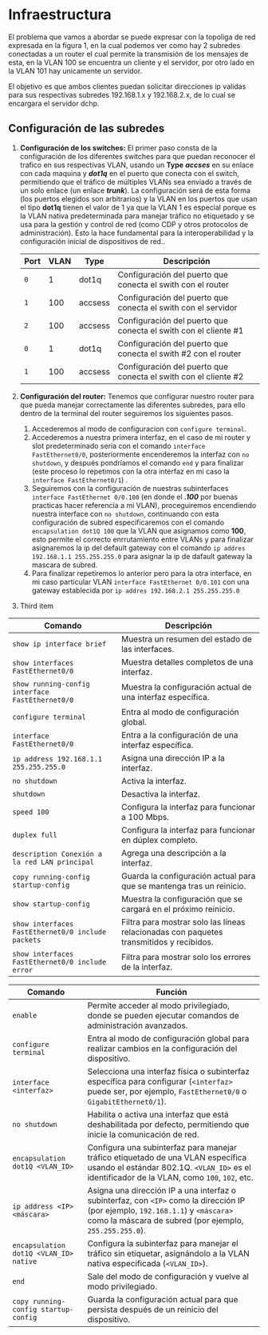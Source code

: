 # Infraestructura

El problema que vamos a abordar se puede expresar con la topoliga de red expresada en la figura 1, en la cual podemos ver como hay 2 subredes conectadas a un router el cual permite la transmisión de los mensajes de esta, en la VLAN 100 se encuentra un cliente y el servidor, por otro lado en la VLAN 101 hay unicamente un servidor. 

El objetivo es que ambos clientes puedan solicitar direcciones ip validas para sus respectivas subredes 192.168.1.x y 192.168.2.x, de lo cual se encargara el servidor dchp.

## Configuración de las subredes
1. **Configuración de los switches:** El primer paso consta de la configuración de los diferentes switches para que puedan reconocer el trafico en sus respectivas VLAN, usando un **Type** ***accses*** en su enlace con cada maquina y ***dot1q*** en el puerto que conecta con el switch, permitiendo que el tráfico de múltiples VLANs sea enviado a través de un solo enlace (un enlace ***trunk***). La configuración será de esta forma (los puertos elegidos son arbitrarios) y la VLAN en los puertos que usan el tipo **dot1q** tienen el valor de 1 ya que la VLAN 1 es especial porque es la VLAN nativa predeterminada para manejar tráfico no etiquetado y se usa para la gestión y control de red (como CDP y otros protocolos de administración). Esto la hace fundamental para la interoperabilidad y la configuración inicial de dispositivos de red..

    | Port | VLAN | Type | Descripción |
    |---------|-------------|-------------|-------------|
    | `0` | 1 | dot1q | Configuración del puerto que conecta el swith con el router |
    | `1` | 100 | accsess | Configuración del puerto que conecta el swith con el servidor |
    | `2` | 100 | accsess | Configuración del puerto que conecta el swith con el cliente #1 |
    | `0` | 1 | dot1q | Configuración del puerto que conecta el swith #2 con el router |
    | `1` | 100 | accsess | Configuración del puerto que conecta el swith con el cliente #2 |    
    
    
2. **Configuración del router:** Tenemos que configurar nuestro router para que pueda manejar correctamente las diferentes subredes, para ello dentro de la terminal del router seguiremos los siguientes pasos.
   1. Accederemos al modo de configuracion con `configure terminal`.
   2. Accederemos a nuestra primera interfaz, en el caso de mi router y slot predeterminado sería con el comando `interface FastEthernet0/0`, posteriormente encenderemos la interfaz con `no shutdown`, y después pondríamos el comando `end` y para finalizar (este proceso lo repetimos con la otra interfaz en mi caso la `interface FastEthernet0/1`) .
   3. Seguiremos con la configuración de nuestras subinterfaces `interface FastEthernet 0/0.100` (en donde el ***.100*** por buenas practicas hacer referencia a mi VLAN), proceguiremos encendiendo nuestra interface con `no shutdown`, continuando con esta configuración de subred especificaremos con el comando `encapsulation dot1Q 100` que la VLAN que asignamos como **100**, esto permite el correcto enrrutamiento entre VLANs y para finalizar asignaremos la ip del default gateway con el comando `ip addres 192.168.1.1 255.255.255.0` para asignar la ip de dafault gateway la mascara de subred.
   4. Para finalizar repetiremos lo anterior pero para la otra interface, en mi caso particular VLAN `interface FastEthernet 0/0.101` con una gateway establecida por `ip addres 192.168.2.1 255.255.255.0`
3. Third item

| Comando | Descripción |
|---------|-------------|
| `show ip interface brief` | Muestra un resumen del estado de las interfaces. |
| `show interfaces FastEthernet0/0` | Muestra detalles completos de una interfaz. |
| `show running-config interface FastEthernet0/0` | Muestra la configuración actual de una interfaz específica. |
| `configure terminal` | Entra al modo de configuración global. |
| `interface FastEthernet0/0` | Entra a la configuración de una interfaz específica. |
| `ip address 192.168.1.1 255.255.255.0` | Asigna una dirección IP a la interfaz. |
| `no shutdown` | Activa la interfaz. |
| `shutdown` | Desactiva la interfaz. |
| `speed 100` | Configura la interfaz para funcionar a 100 Mbps. |
| `duplex full` | Configura la interfaz para funcionar en dúplex completo. |
| `description Conexión a la red LAN principal` | Agrega una descripción a la interfaz. |
| `copy running-config startup-config` | Guarda la configuración actual para que se mantenga tras un reinicio. |
| `show startup-config` | Muestra la configuración que se cargará en el próximo reinicio. |
| `show interfaces FastEthernet0/0 include packets` | Filtra para mostrar solo las líneas relacionadas con paquetes transmitidos y recibidos. |
| `show interfaces FastEthernet0/0 include error` | Filtra para mostrar solo los errores de la interfaz. |


| Comando | Función |
|---------|---------|
| `enable` | Permite acceder al modo privilegiado, donde se pueden ejecutar comandos de administración avanzados. |
| `configure terminal` | Entra al modo de configuración global para realizar cambios en la configuración del dispositivo. |
| `interface <interfaz>` | Selecciona una interfaz física o subinterfaz específica para configurar (`<interfaz>` puede ser, por ejemplo, `FastEthernet0/0` o `GigabitEthernet0/1`). |
| `no shutdown` | Habilita o activa una interfaz que está deshabilitada por defecto, permitiendo que inicie la comunicación de red. |
| `encapsulation dot1Q <VLAN_ID>` | Configura una subinterfaz para manejar tráfico etiquetado de una VLAN específica usando el estándar 802.1Q. `<VLAN_ID>` es el identificador de la VLAN, como `100`, `102`, etc. |
| `ip address <IP> <máscara>` | Asigna una dirección IP a una interfaz o subinterfaz, con `<IP>` como la dirección IP (por ejemplo, `192.168.1.1`) y `<máscara>` como la máscara de subred (por ejemplo, `255.255.255.0`). |
| `encapsulation dot1Q <VLAN_ID> native` | Configura la subinterfaz para manejar el tráfico sin etiquetar, asignándolo a la VLAN nativa especificada (`<VLAN_ID>`). |
| `end` | Sale del modo de configuración y vuelve al modo privilegiado. |
| `copy running-config startup-config` | Guarda la configuración actual para que persista después de un reinicio del dispositivo. |

